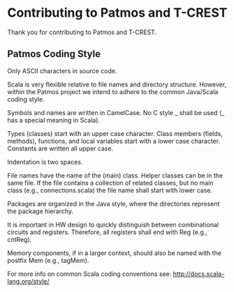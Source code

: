 # Contributing to Patmos and T-CREST

Thank you for contributing to Patmos and T-CREST.

## Patmos Coding Style

Only ASCII characters in source code.

Scala is very flexible relative to file names and directory structure.
However, within the Patmos project we intend to adhere to the common
Java/Scala coding style.

Symbols and names are written in CamelCase. No C style _ shall be
used (_ has a special meaning in Scala).

Types (classes) start with an upper case character. Class members
(fields, methods), functions, and local variables start with a lower
case character. Constants are written all upper case.

Indentation is two spaces.

File names have the name of the (main) class. Helper classes can
be in the same file. If the file contains a collection of related
classes, but no main class (e.g., connections.scala) the file
name shall start with lower case.

Packages are organized in the Java style, where the directories
represent the package hierarchy.

It is important in HW design to quickly distinguish between combinational
circuits and registers. Therefore, all registers shall end with Reg
(e.g., cntReg).

Memory components, if in a larger context, should also be named with the
postfix Mem (e.g., tagMem).

For more info on common Scala coding conventions see:
http://docs.scala-lang.org/style/
